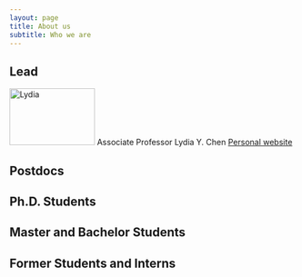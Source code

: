 ```yaml
---
layout: page
title: About us
subtitle: Who we are
---
```


## Lead


<img src="https://octodex.github.com/images/yaktocat.png" alt="Lydia"
	title="Associate Professor" width="150" height="100" /> 
	Associate Professor Lydia Y. Chen
	[Personal website](https://www.lydiaychen.com/)
	


## Postdocs

## Ph.D. Students

## Master and Bachelor Students

## Former Students and Interns

